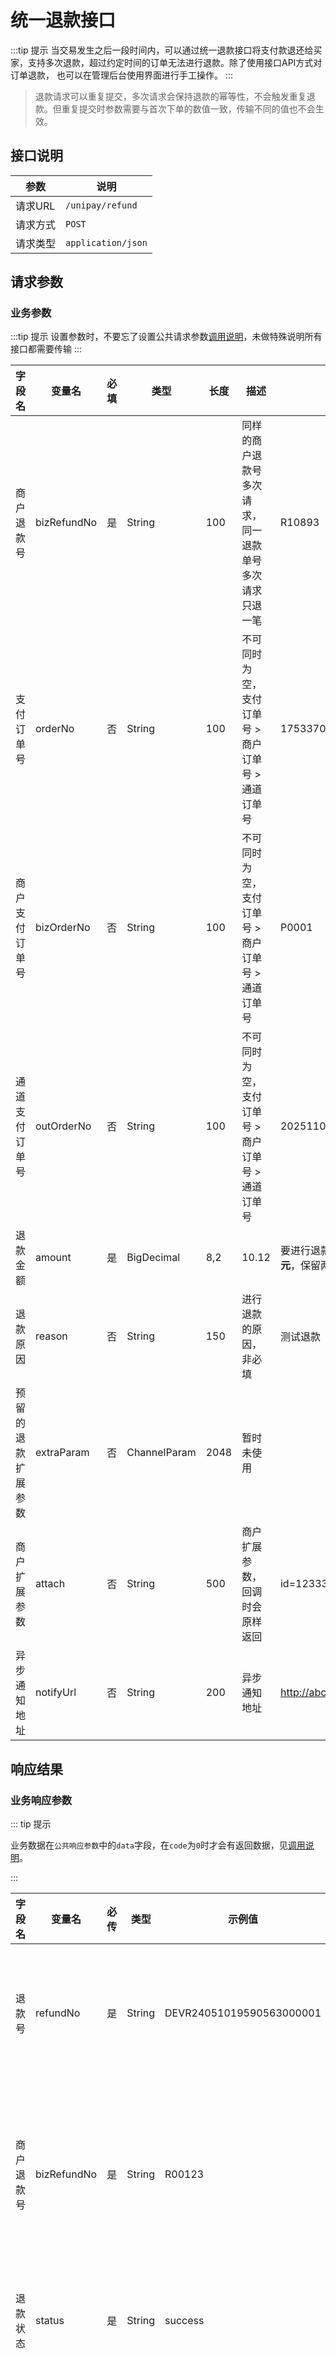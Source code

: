 # 统一退款接口

:::tip 提示
当交易发生之后一段时间内，可以通过统一退款接口将支付款退还给买家，支持多次退款，超过约定时间的订单无法进行退款。除了使用接口API方式对订单退款，
也可以在管理后台使用界面进行手工操作。
:::

> 退款请求可以重复提交，多次请求会保持退款的幂等性，不会触发重复退款。但重复提交时参数需要与首次下单的数值一致，传输不同的值也不会生效。

## 接口说明

| 参数    | 说明                 |
|-------|--------------------|
| 请求URL | `/unipay/refund`   |
| 请求方式  | `POST`             |
| 请求类型  | `application/json` |

## 请求参数

### 业务参数
:::tip 提示
设置参数时，不要忘了设置公共请求参数[调用说明](../overview/调用说明.md)，未做特殊说明所有接口都需要传输
:::

| 字段名<img width=70/> | 变量名         | 必填 | 类型           | 长度   | 描述<img width=200/>           | 示例值                          |
|--------------------|-------------|----|--------------|------|------------------------------|------------------------------|
| 商户退款号              | bizRefundNo | 是  | String       | 100  | 同样的商户退款号多次请求，同一退款单号多次请求只退一笔  | R10893                       |
| 支付订单号              | orderNo     | 否  | String       | 100  | 不可同时为空，支付订单号 > 商户订单号 > 通道订单号 | 1753370980523384832          |
| 商户支付订单号            | bizOrderNo  | 否  | String       | 100  | 不可同时为空，支付订单号 > 商户订单号 > 通道订单号 | P0001                        |
| 通道支付订单号            | outOrderNo  | 否  | String       | 100  | 不可同时为空，支付订单号 > 商户订单号 > 通道订单号 | 2025110024006610001          |
| 退款金额               | amount      | 是  | BigDecimal   | 8,2  | 10.12                        | 要进行退款的金额，,单位为**元**，保留两位小数    |
| 退款原因               | reason      | 否  | String       | 150  | 进行退款的原因，非必填                  | 测试退款                         |
| 预留的退款扩展参数          | extraParam  | 否  | ChannelParam | 2048 | 暂时未使用                        |                              |
| 商户扩展参数             | attach      | 否  | String       | 500  | 商户扩展参数，回调时会原样返回              | id=123332                    |
| 异步通知地址             | notifyUrl   | 否  | String       | 200  | 异步通知地址                       | http://abc.cn/noticeCallback |

## 响应结果

### 业务响应参数

::: tip 提示

业务数据在`公共响应参数`中的`data`字段，在`code`为`0`时才会有返回数据，见[调用说明](../overview/调用说明.md)。

:::


| 字段名   | 变量名         | 必传 | 类型     | 示例值                      | 描述                                                     |
|-------|-------------|----|--------|--------------------------|--------------------------------------------------------|
| 退款号   | refundNo    | 是  | String | DEVR24051019590563000001 | 系统生成的退款单号                                              |
| 商户退款号 | bizRefundNo | 是  | String | R00123                   | 商户退款时传入的退款单号                                           |
| 退款状态  | status      | 是  | String | success                  | 见[退款状态](/plus/gateway/interface/overview/常量和状态表.md)说明 |
| 错误提示  | errorMsg    | 否  | String | success                  | 如果退款状态为失败时, 会返回此字段                                     |


## HTTP请求示例
### 请求参数
```json
{
  "bizRefundNo" : "R91379",
  "orderNo" : "DEV_P2025041010494470000001",
  "amount" : 0.01,
  "attach" : "{回调参数}",
  "mchNo" : "M1723635576766",
  "appId" : "M8207639754663343",
  "clientIp" : "127.0.0.1",
  "sign" : "d770e54d5e26923e6e2f53580fcf5271",
  "reqTime" : "2025-04-10 11:16:07"
}
```

### 响应参数(成功)

```json
{
  "code" : 0,
  "msg" : "success",
  "data" : {
    "refundNo" : "DEV_R2025041011160870000002",
    "bizRefundNo" : "R91379",
    "status" : "success"
  },
  "sign" : "eb086247f42a6c8c7f12e24a2e06fa7d",
  "resTime" : "2025-04-10 11:16:10",
  "traceId" : "t6h0RaYLoa8E"
}
```

### 响应参数(失败)

```json
{
  "code" : 20044,
  "msg" : "只有失败状态的才可以重新发起退款",
  "sign" : "71f9bca7bb4c35f116d2965e2961c7c6",
  "resTime" : "2025-04-10 11:17:01",
  "traceId" : "m6sGgqQ2iUdd"
}
```

## SDK请求示例

::: tip 提示

使用SDK可以简化接入支付的速度

:::

```java
public void refund(){
    RefundParam param = new RefundParam();
    param.setBizRefundNo("R" + RandomUtil.randomNumbers(5));
    param.setOrderNo("DEV_P2025041010494470000001");
    param.setAmount(BigDecimal.valueOf(0.01));
    param.setAttach("{回调参数}");
    param.setClientIp("127.0.0.1");

    DaxPayResult<RefundResult> execute = DaxPayKit.execute(param);
    System.out.println(JsonUtil.toJsonStr(execute));
    System.out.println(DaxPayKit.verifySign(execute));
}
```
## 回调消息通知
> 如果设置了异步通知地址，则订单将会在发生变动后给该地址发送通知消息，数据格式见[回调和订阅消息接收](../overview/调用说明.md)，
> 业务数据格式与[查询退款订单](../query/查询退款订单.md)中的数据格式一致

### 通知示例

```json
{
    "mchNo": "M1723635576766",
    "appId": "M8207639754663343",
    "code": 0,
    "msg": "success",
    "data": {
        "orderId": "1911366655705894912",
        "orderNo": "DEV_P2025041318313670000003",
        "outOrderNo": "2025041322001404211436125851",
        "bizOrderNo": "PAY_65080159831744540293248",
        "title": "测试支付",
        "refundNo": "DEV_R2025041318421670000005",
        "bizRefundNo": "REFUND_69613599721744540898044",
        "channel": "ali_pay",
        "orderAmount": 0,
        "amount": 0.01,
        "reason": "测试退款",
        "finishTime": "2025-04-13 18:42:19",
        "status": "success",
        "clientIp": "127.0.0.1"
    },
    "sign": "054be962401f68682be41e781a55643a",
    "resTime": "2025-04-13 18:43:33",
    "traceId": "Jla3Ihi8FS9Z"
}
```
